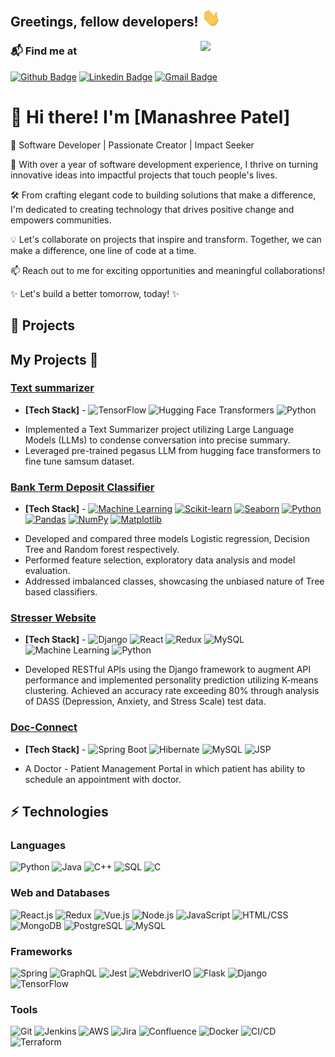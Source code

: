 <h2>Greetings, fellow developers! <img src="https://raw.githubusercontent.com/ABSphreak/ABSphreak/master/gifs/Hi.gif" width="30px"></h2>

<img align='right' src='https://user-images.githubusercontent.com/5713670/87202985-820dcb80-c2b6-11ea-9f56-7ec461c497c3.gif' width='200"'>

### 📬 Find me at
[![Github Badge](http://img.shields.io/badge/-Github-black?style=flat-square&logo=github&link=https://github.com/mana9512/)](https://github.com/mana9512/) 
[![Linkedin Badge](https://img.shields.io/badge/-LinkedIn-blue?style=flat-square&logo=Linkedin&logoColor=white&link=https://www.linkedin.com/in/manashree-patel/)](https://www.linkedin.com/in/manashree-patel)
[![Gmail Badge](https://img.shields.io/badge/-Gmail-d14836?style=flat-square&logo=Gmail&logoColor=white&link=mailto:manashreepatel28@gmail.com)](mailto:manashreepatel28@gmail.com)


# 👋 Hi there! I'm [Manashree Patel]

🚀 Software Developer | Passionate Creator | Impact Seeker

🌟 With over a year of software development experience, I thrive on turning innovative ideas into impactful projects that touch people's lives. 

🛠️ From crafting elegant code to building solutions that make a difference, I'm dedicated to creating technology that drives positive change and empowers communities.

💡 Let's collaborate on projects that inspire and transform. Together, we can make a difference, one line of code at a time.

📫 Reach out to me for exciting opportunities and meaningful collaborations!

✨ Let's build a better tomorrow, today! ✨
## 👯 Projects

## My Projects 🌟

### [Text summarizer](https://github.com/mana9512/Text-Summarizer)
* **[Tech Stack]** - ![TensorFlow](https://img.shields.io/badge/-TensorFlow-orange?style=flat-square&logo=tensorflow&logoColor=white)
![Hugging Face Transformers](https://img.shields.io/badge/-Hugging_Face_Transformers-blue?style=flat-square&logo=huggingface&logoColor=white)
![Python](https://img.shields.io/badge/-Python-blue?style=flat-square&logo=python&logoColor=white)
- Implemented a Text Summarizer project utilizing Large Language Models (LLMs) to condense conversation into precise summary.
- Leveraged pre-trained pegasus LLM from hugging face transformers to fine tune samsum dataset.

### [Bank Term Deposit Classifier](https://github.com/mana9512/bank-term-deposit-prediction)
* **[Tech Stack]** - [![Machine Learning](https://img.shields.io/badge/Machine_Learning-blue?style=flat-square&logo=machine-learning)](https://www.tensorflow.org/)
[![Scikit-learn](https://img.shields.io/badge/Scikit_learn-orange?style=flat-square&logo=scikit-learn)](https://scikit-learn.org/)
[![Seaborn](https://img.shields.io/badge/Seaborn-brightgreen?style=flat-square&logo=seaborn)](https://seaborn.pydata.org/)
[![Python](https://img.shields.io/badge/Python-yellow?style=flat-square&logo=python)](https://www.python.org/)
[![Pandas](https://img.shields.io/badge/Pandas-red?style=flat-square&logo=pandas)](https://pandas.pydata.org/)
[![NumPy](https://img.shields.io/badge/NumPy-blueviolet?style=flat-square&logo=numpy)](https://numpy.org/)
[![Matplotlib](https://img.shields.io/badge/Matplotlib-lightgrey?style=flat-square&logo=matplotlib)](https://matplotlib.org/)
- Developed  and compared three models Logistic regression, Decision Tree and Random forest respectively.
- Performed feature selection, exploratory data analysis and model evaluation.
- Addressed imbalanced classes, showcasing the unbiased nature of Tree based classifiers.

### [Stresser Website](https://github.com/mana9512/Stresser)
* **[Tech Stack]** - ![Django](https://img.shields.io/badge/-Django-092E20?style=flat-square&logo=django&logoColor=white)
![React](https://img.shields.io/badge/-React-61DAFB?style=flat-square&logo=react&logoColor=white)
![Redux](https://img.shields.io/badge/-Redux-764ABC?style=flat-square&logo=redux&logoColor=white)
![MySQL](https://img.shields.io/badge/-MySQL-4479A1?style=flat-square&logo=mysql&logoColor=white)
![Machine Learning](https://img.shields.io/badge/-Machine%20Learning-FF6F61?style=flat-square)
![Python](https://img.shields.io/badge/-Python-3776AB?style=flat-square&logo=python&logoColor=white)
- Developed RESTful APIs using the Django framework to augment API performance and implemented personality prediction utilizing K-means clustering. Achieved an accuracy rate exceeding 80% through analysis of DASS (Depression, Anxiety, and Stress Scale) test data.

### [Doc-Connect](https://github.com/mana9512/Doc-Connect)
* **[Tech Stack]** -  ![Spring Boot](https://img.shields.io/badge/-Spring_Boot-brightgreen?style=flat-square&logo=spring-boot&logoColor=white)
![Hibernate](https://img.shields.io/badge/-Hibernate-orange?style=flat-square&logo=hibernate&logoColor=white)
![MySQL](https://img.shields.io/badge/-MySQL-blue?style=flat-square&logo=mysql&logoColor=white)
![JSP](https://img.shields.io/badge/-JSP-red?style=flat-square&logo=jsp&logoColor=white)
- A Doctor - Patient Management Portal in which patient has ability to schedule an appointment with doctor.


## ⚡ Technologies
### Languages
![Python](https://img.shields.io/badge/-Python-blue?style=flat-square&logo=python&logoColor=white)
![Java](https://img.shields.io/badge/-Java-orange?style=flat-square&logo=java&logoColor=white)
![C++](https://img.shields.io/badge/-C++-blueviolet?style=flat-square&logo=c%2B%2B&logoColor=white)
![SQL](https://img.shields.io/badge/-SQL-green?style=flat-square&logo=sql&logoColor=white)
![C](https://img.shields.io/badge/-C-brightgreen?style=flat-square&logo=c&logoColor=white)

### Web and Databases
![React.js](https://img.shields.io/badge/-React.js-blue?style=flat-square&logo=react&logoColor=white)
![Redux](https://img.shields.io/badge/-Redux-purple?style=flat-square&logo=redux&logoColor=white)
![Vue.js](https://img.shields.io/badge/-Vue.js-green?style=flat-square&logo=vue.js&logoColor=white)
![Node.js](https://img.shields.io/badge/-Node.js-brightgreen?style=flat-square&logo=node.js&logoColor=white)
![JavaScript](https://img.shields.io/badge/-JavaScript-yellow?style=flat-square&logo=javascript&logoColor=white)
![HTML/CSS](https://img.shields.io/badge/-HTML/CSS-orange?style=flat-square&logo=html5&logoColor=white)
![MongoDB](https://img.shields.io/badge/-MongoDB-green?style=flat-square&logo=mongodb&logoColor=white)
![PostgreSQL](https://img.shields.io/badge/-PostgreSQL-blue?style=flat-square&logo=postgresql&logoColor=white)
![MySQL](https://img.shields.io/badge/-MySQL-blue?style=flat-square&logo=mysql&logoColor=white)

### Frameworks
![Spring](https://img.shields.io/badge/-Spring-brightgreen?style=flat-square&logo=spring&logoColor=white)
![GraphQL](https://img.shields.io/badge/-GraphQL-e535ab?style=flat-square&logo=graphql&logoColor=white)
![Jest](https://img.shields.io/badge/-Jest-red?style=flat-square&logo=jest&logoColor=white)
![WebdriverIO](https://img.shields.io/badge/-WebdriverIO-black?style=flat-square&logo=webdriverio&logoColor=white)
![Flask](https://img.shields.io/badge/-Flask-yellowgreen?style=flat-square&logo=flask&logoColor=white)
![Django](https://img.shields.io/badge/-Django-green?style=flat-square&logo=django&logoColor=white)
![TensorFlow](https://img.shields.io/badge/-TensorFlow-orange?style=flat-square&logo=tensorflow&logoColor=white)

### Tools
![Git](https://img.shields.io/badge/-Git-orange?style=flat-square&logo=git&logoColor=white)
![Jenkins](https://img.shields.io/badge/-Jenkins-blue?style=flat-square&logo=jenkins&logoColor=white)
![AWS](https://img.shields.io/badge/-AWS-orange?style=flat-square&logo=amazon-aws&logoColor=white)
![Jira](https://img.shields.io/badge/-Jira-blue?style=flat-square&logo=jira-software&logoColor=white)
![Confluence](https://img.shields.io/badge/-Confluence-blue?style=flat-square&logo=confluence&logoColor=white)
![Docker](https://img.shields.io/badge/-Docker-blue?style=flat-square&logo=docker&logoColor=white)
![CI/CD](https://img.shields.io/badge/-CI/CD-black?style=flat-square&logo=continuous-integration&logoColor=white)
![Terraform](https://img.shields.io/badge/-Terraform-blueviolet?style=flat-square&logo=terraform&logoColor=white)
